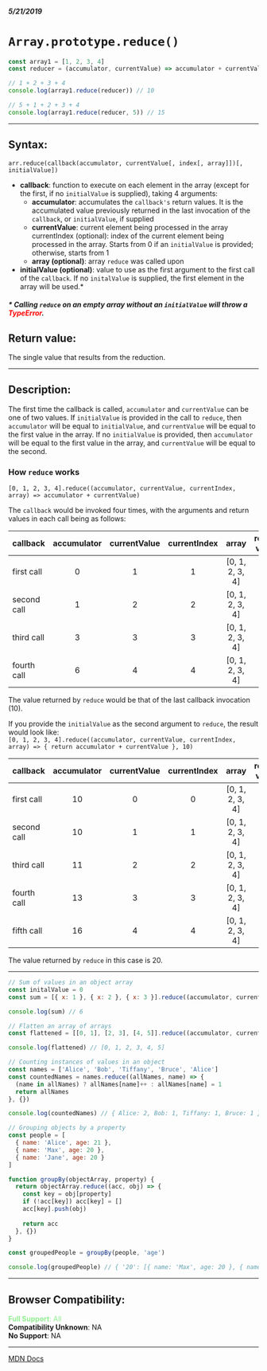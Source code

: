 ##### 5/21/2019
# `Array.prototype.reduce()`

```js
const array1 = [1, 2, 3, 4]
const reducer = (accumulator, currentValue) => accumulator + currentValue

// 1 + 2 + 3 + 4
console.log(array1.reduce(reducer)) // 10

// 5 + 1 + 2 + 3 + 4
console.log(array1.reduce(reducer, 5)) // 15
```

---

## Syntax:
`arr.reduce(callback(accumulator, currentValue[, index[, array]])[, initialValue])`

* **callback**: function to execute on each element in the array (except for the first, if no `initialValue` is supplied), taking 4 arguments:
  * **accumulator**: accumulates the `callback's` return values.  It is the accumulated value previously returned in the last invocation of the `callback`, or `initialValue`, if supplied
  * **currentValue**: current element being processed in the array
  currentIndex (optional): index of the current element being processed in the array.  Starts from 0 if an `initialValue` is provided; otherwise, starts from 1
  * **array (optional)**: array `reduce` was called upon
* **initialValue (optional)**: value to use as the first argument to the first call of the `callback`.  If no `initalValue` is supplied, the first element in the array will be used.* 

##### * Calling `reduce` on an empty array without an `initialValue` will throw a <span style="color: red">TypeError</span>.

## Return value:
The single value that results from the reduction.

---

## Description:
The first time the callback is called, `accumulator` and `currentValue` can be one of two values.  If `initialValue` is provided in the call to `reduce`, then `accumulator` will be equal to `initialValue`, and `currentValue` will be equal to the first value in the array.  If no `initialValue` is provided, then `accumulator` will be equal to the first value in the array, and `currentValue` will be equal to the second.

### How `reduce` works
`[0, 1, 2, 3, 4].reduce((accumulator, currentValue, currentIndex, array) => accumulator + currentValue)`

The `callback` would be invoked four times, with the arguments and return values in each call being as follows:

| callback | accumulator | currentValue | currentIndex | array | return value |
|---|:---:|:---:|:---:|:---:|:---:|
| first call | 0 | 1 | 1 | [0, 1, 2, 3, 4] | 1 |
| second call | 1 | 2 | 2 | [0, 1, 2, 3, 4] | 3 |
| third call | 3 | 3 | 3 | [0, 1, 2, 3, 4] | 6 |
| fourth call | 6 | 4 | 4 | [0, 1, 2, 3, 4] | 10 |

The value returned by `reduce` would be that of the last callback invocation (10).

If you provide the `initialValue` as the second argument to `reduce`, the result would look like:  
`[0, 1, 2, 3, 4].reduce((accumulator, currentValue, currentIndex, array) => {
  return accumulator + currentValue
}, 10)`

| callback | accumulator | currentValue | currentIndex | array | return value |
|---|:---:|:---:|:---:|:---:|:---:|
| first call | 10 | 0 | 0 | [0, 1, 2, 3, 4] | 10 |
| second call | 10 | 1 | 1 | [0, 1, 2, 3, 4] | 11 |
| third call | 11 | 2 | 2 | [0, 1, 2, 3, 4] | 13 |
| fourth call | 13 | 3 | 3 | [0, 1, 2, 3, 4] | 16 |
| fifth call | 16 | 4 | 4 | [0, 1, 2, 3, 4] | 20 |

The value returned by `reduce` in this case is 20.

---

```js
// Sum of values in an object array
const initalValue = 0
const sum = [{ x: 1 }, { x: 2 }, { x: 3 }].reduce((accumulator, currentValue) => accumulator + currentValue.x, initalValue)

console.log(sum) // 6

// Flatten an array of arrays
const flattened = [[0, 1], [2, 3], [4, 5]].reduce((accumulator, currentValue) => accumulator.concat(currentValue), [])

console.log(flattened) // [0, 1, 2, 3, 4, 5]

// Counting instances of values in an object
const names = ['Alice', 'Bob', 'Tiffany', 'Bruce', 'Alice']
const countedNames = names.reduce((allNames, name) => {
  (name in allNames) ? allNames[name]++ : allNames[name] = 1
  return allNames
}, {})

console.log(countedNames) // { Alice: 2, Bob: 1, Tiffany: 1, Bruce: 1 }

// Grouping objects by a property
const people = [
  { name: 'Alice', age: 21 },
  { name: 'Max', age: 20 },
  { name: 'Jane', age: 20 }
]

function groupBy(objectArray, property) {
  return objectArray.reduce((acc, obj) => {
    const key = obj[property]
    if (!acc[key]) acc[key] = []
    acc[key].push(obj)
    
    return acc
  }, {})
}

const groupedPeople = groupBy(people, 'age')

console.log(groupedPeople) // { '20': [{ name: 'Max', age: 20 }, { name: 'Jane', age: 20 }], '21': [{ name: 'Alice', age: 21 }] }

```

---

## Browser Compatibility:
<span style="color: lightgreen">**Full Support**: All</span>  
**Compatibility Unknown**: NA  
**No Support**: NA

---

[MDN Docs](https://developer.mozilla.org/en-US/docs/Web/JavaScript/Reference/Global_Objects/Array/Reduce)